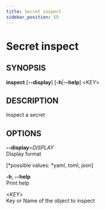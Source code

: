 ```yaml
---
title: Secret inspect
sidebar_position: 59
---
```


# Secret inspect

## SYNOPSIS

**inspect** \[**--display**\] \[**-h**\|**--help**\] \<*KEY*\>

## DESCRIPTION

Inspect a secret

## OPTIONS

**--display**=*DISPLAY*  
Display format  

  
\[*possible values: *yaml, toml, json\]

**-h**, **--help**  
Print help

\<*KEY*\>  
Key or Name of the object to inspect
